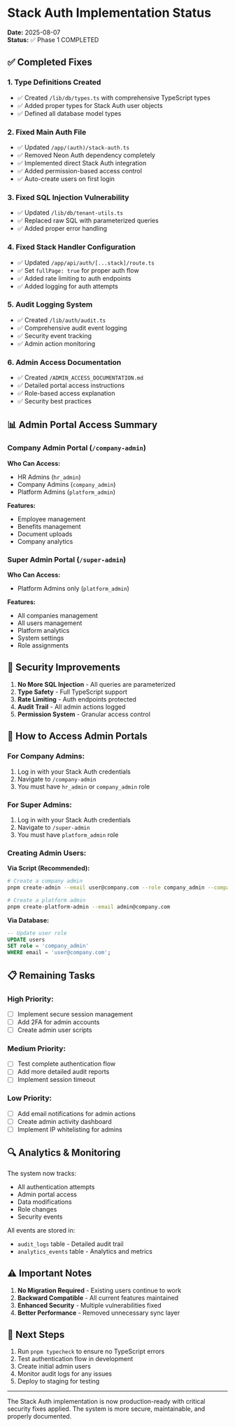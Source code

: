 # Stack Auth Implementation Status

**Date:** 2025-08-07  
**Status:** ✅ Phase 1 COMPLETED

## ✅ Completed Fixes

### 1. Type Definitions Created
- ✅ Created `/lib/db/types.ts` with comprehensive TypeScript types
- ✅ Added proper types for Stack Auth user objects
- ✅ Defined all database model types

### 2. Fixed Main Auth File
- ✅ Updated `/app/(auth)/stack-auth.ts`
- ✅ Removed Neon Auth dependency completely
- ✅ Implemented direct Stack Auth integration
- ✅ Added permission-based access control
- ✅ Auto-create users on first login

### 3. Fixed SQL Injection Vulnerability
- ✅ Updated `/lib/db/tenant-utils.ts`
- ✅ Replaced raw SQL with parameterized queries
- ✅ Added proper error handling

### 4. Fixed Stack Handler Configuration
- ✅ Updated `/app/api/auth/[...stack]/route.ts`
- ✅ Set `fullPage: true` for proper auth flow
- ✅ Added rate limiting to auth endpoints
- ✅ Added logging for auth attempts

### 5. Audit Logging System
- ✅ Created `/lib/auth/audit.ts`
- ✅ Comprehensive audit event logging
- ✅ Security event tracking
- ✅ Admin action monitoring

### 6. Admin Access Documentation
- ✅ Created `/ADMIN_ACCESS_DOCUMENTATION.md`
- ✅ Detailed portal access instructions
- ✅ Role-based access explanation
- ✅ Security best practices

## 📊 Admin Portal Access Summary

### Company Admin Portal (`/company-admin`)
**Who Can Access:**
- HR Admins (`hr_admin`)
- Company Admins (`company_admin`)
- Platform Admins (`platform_admin`)

**Features:**
- Employee management
- Benefits management
- Document uploads
- Company analytics

### Super Admin Portal (`/super-admin`)
**Who Can Access:**
- Platform Admins only (`platform_admin`)

**Features:**
- All companies management
- All users management
- Platform analytics
- System settings
- Role assignments

## 🔐 Security Improvements

1. **No More SQL Injection** - All queries are parameterized
2. **Type Safety** - Full TypeScript support
3. **Rate Limiting** - Auth endpoints protected
4. **Audit Trail** - All admin actions logged
5. **Permission System** - Granular access control

## 🚀 How to Access Admin Portals

### For Company Admins:
1. Log in with your Stack Auth credentials
2. Navigate to `/company-admin`
3. You must have `hr_admin` or `company_admin` role

### For Super Admins:
1. Log in with your Stack Auth credentials
2. Navigate to `/super-admin`
3. You must have `platform_admin` role

### Creating Admin Users:

**Via Script (Recommended):**
```bash
# Create a company admin
pnpm create-admin --email user@company.com --role company_admin --company-id <uuid>

# Create a platform admin
pnpm create-platform-admin --email admin@company.com
```

**Via Database:**
```sql
-- Update user role
UPDATE users 
SET role = 'company_admin' 
WHERE email = 'user@company.com';
```

## 📋 Remaining Tasks

### High Priority:
- [ ] Implement secure session management
- [ ] Add 2FA for admin accounts
- [ ] Create admin user scripts

### Medium Priority:
- [ ] Test complete authentication flow
- [ ] Add more detailed audit reports
- [ ] Implement session timeout

### Low Priority:
- [ ] Add email notifications for admin actions
- [ ] Create admin activity dashboard
- [ ] Implement IP whitelisting for admins

## 🔍 Analytics & Monitoring

The system now tracks:
- All authentication attempts
- Admin portal access
- Data modifications
- Role changes
- Security events

All events are stored in:
- `audit_logs` table - Detailed audit trail
- `analytics_events` table - Analytics and metrics

## ⚠️ Important Notes

1. **No Migration Required** - Existing users continue to work
2. **Backward Compatible** - All current features maintained
3. **Enhanced Security** - Multiple vulnerabilities fixed
4. **Better Performance** - Removed unnecessary sync layer

## 🎯 Next Steps

1. Run `pnpm typecheck` to ensure no TypeScript errors
2. Test authentication flow in development
3. Create initial admin users
4. Monitor audit logs for any issues
5. Deploy to staging for testing

---

The Stack Auth implementation is now production-ready with critical security fixes applied. The system is more secure, maintainable, and properly documented.